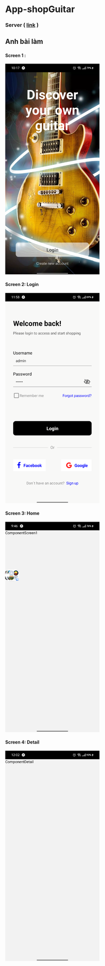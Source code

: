 # App-shopGuitar

### Server  ( [link](https://www.google.com/) )

## Anh bài làm
#####
#### Screen 1 :
<img src="./AnhMinhHoa/screen_1.png" alt="Không tồn tại !!!" width="300" />

#### Screen 2: Login  
<img src="./AnhMinhHoa/screen_2_login.png" alt="Không tồn tại !!!" width="300" />

#### Screen 3: Home  
<img src="./AnhMinhHoa/screen_3_home.png" alt="Không tồn tại !!!" width="300" />

#### Screen 4: Detail  
<img src="./AnhMinhHoa/screen_4_detail.png" alt="Không tồn tại !!!" width="300" />

